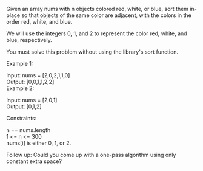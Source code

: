 Given an array nums with n objects colored red, white, or blue, sort them in-place so that objects of the same color are adjacent, with the colors in the order red, white, and blue.  

We will use the integers 0, 1, and 2 to represent the color red, white, and blue, respectively.  

You must solve this problem without using the library's sort function.  

Example 1:

Input: nums = [2,0,2,1,1,0]  
Output: [0,0,1,1,2,2]  
Example 2:  

Input: nums = [2,0,1]  
Output: [0,1,2]  

Constraints:  

n == nums.length  
1 <= n <= 300  
nums[i] is either 0, 1, or 2.  

Follow up: Could you come up with a one-pass algorithm using only constant extra space?  
